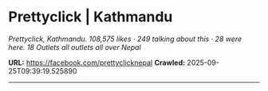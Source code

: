 # Prettyclick | Kathmandu

*Prettyclick, Kathmandu. 108,575 likes · 249 talking about this · 28 were here. 18 Outlets all outlets all over Nepal*

**URL:** https://facebook.com/prettyclicknepal
**Crawled:** 2025-09-25T09:39:19.525890

---

